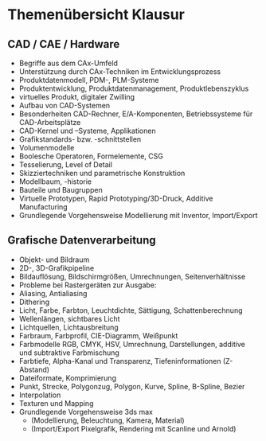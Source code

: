 # Themenübersicht Klausur

## CAD / CAE / Hardware

- Begriffe aus dem CAx-Umfeld
- Unterstützung durch CAx-Techniken im Entwicklungsprozess
- Produktdatenmodell, PDM-, PLM-Systeme
- Produktentwicklung, Produktdatenmanagement, Produktlebenszyklus
- virtuelles Produkt, digitaler Zwilling
- Aufbau von CAD-Systemen
- Besonderheiten CAD-Rechner, E/A-Komponenten, Betriebssysteme für CAD-Arbeitsplätze
- CAD-Kernel und –Systeme, Applikationen
- Grafikstandards- bzw. -schnittstellen
- Volumenmodelle
- Boolesche Operatoren, Formelemente, CSG
- Tesselierung, Level of Detail
- Skizziertechniken und parametrische Konstruktion
- Modellbaum, -historie
- Bauteile und Baugruppen
- Virtuelle Prototypen, Rapid Prototyping/3D-Druck, Additive Manufacturing
- Grundlegende Vorgehensweise Modellierung mit Inventor, Import/Export

## Grafische Datenverarbeitung

- Objekt- und Bildraum
- 2D-, 3D-Grafikpipeline
- Bildauflösung, Bildschirmgrößen, Umrechnungen, Seitenverhältnisse
- Probleme bei Rastergeräten zur Ausgabe:
- Aliasing, Antialiasing
- Dithering
- Licht, Farbe, Farbton, Leuchtdichte, Sättigung, Schattenberechnung
- Wellenlängen, sichtbares Licht
- Lichtquellen, Lichtausbreitung
- Farbraum, Farbprofil, CIE-Diagramm, Weißpunkt
- Farbmodelle RGB, CMYK, HSV, Umrechnung, Darstellungen, additive und subtraktive Farbmischung
- Farbtiefe, Alpha-Kanal und Transparenz, Tiefeninformationen (Z-Abstand)
- Dateiformate, Komprimierung
- Punkt, Strecke, Polygonzug, Polygon, Kurve, Spline, B-Spline, Bezier
- Interpolation
- Texturen und Mapping
- Grundlegende Vorgehensweise 3ds max
  - (Modellierung, Beleuchtung, Kamera, Material)
  - (Import/Export Pixelgrafik, Rendering mit Scanline und Arnold)